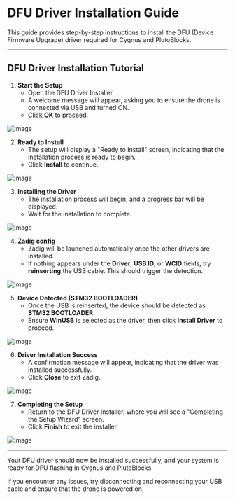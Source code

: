 # DFU Driver Installation Guide

This guide provides step-by-step instructions to install the DFU (Device Firmware Upgrade) driver required for Cygnus and PlutoBlocks.

---

## DFU Driver Installation Tutorial

1. **Start the Setup**  
   - Open the DFU Driver Installer.
   - A welcome message will appear, asking you to ensure the drone is connected via USB and turned ON.
   - Click **OK** to proceed.

![image](https://github.com/user-attachments/assets/42a23047-3835-47aa-a415-075e3d8d8c36)
         
2. **Ready to Install**  
   - The setup will display a "Ready to Install" screen, indicating that the installation process is ready to begin.
   - Click **Install** to continue.
  
![image](https://github.com/user-attachments/assets/6f3bf801-477d-47e2-b854-7264f7777bca)


3. **Installing the Driver**  
   - The installation process will begin, and a progress bar will be displayed.
   - Wait for the installation to complete.

![image](https://github.com/user-attachments/assets/4e825c81-4de4-4c62-b3cf-05525c7549fc)

4. **Zadig config**  
   - Zadig will be launched automatically once the other drivers are installed.
   - If nothing appears under the **Driver**, **USB ID**, or **WCID** fields, try **reinserting** the USB cable. This should trigger the detection.

![image](https://github.com/user-attachments/assets/4e2fae29-12b9-406c-8c3d-b3605e7a5d75)

5. **Device Detected (STM32 BOOTLOADER)**  
   - Once the USB is reinserted, the device should be detected as **STM32 BOOTLOADER**.
   - Ensure **WinUSB** is selected as the driver, then click **Install Driver** to proceed.

![image](https://github.com/user-attachments/assets/20fc8cdb-100d-4a64-a017-541362077144)

6. **Driver Installation Success**  
   - A confirmation message will appear, indicating that the driver was installed successfully.
   - Click **Close** to exit Zadig.

![image](https://github.com/user-attachments/assets/2e8c9516-887a-46fa-b20e-3fb3777309a0)


7. **Completing the Setup**  
   - Return to the DFU Driver Installer, where you will see a "Completing the Setup Wizard" screen.
   - Click **Finish** to exit the installer.
     
![image](https://github.com/user-attachments/assets/083be905-1f82-44e1-bf6f-8786b876ee66)

---

Your DFU driver should now be installed successfully, and your system is ready for DFU flashing in Cygnus and PlutoBlocks.

If you encounter any issues, try disconnecting and reconnecting your USB cable and ensure that the drone is powered on.
